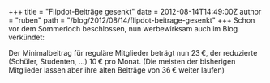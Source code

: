 +++
title = "Flipdot-Beiträge gesenkt"
date = 2012-08-14T14:49:00Z
author = "ruben"
path = "/blog/2012/08/14/flipdot-beitrage-gesenkt"
+++
Schon vor dem Sommerloch beschlossen, nun werbewirksam auch im Blog
verkündet:

Der Minimalbeitrag für reguläre Mitglieder beträgt nun 23 €, der
reduzierte (Schüler, Studenten, ...) 10 € pro Monat. (Die meisten der
bisherigen Mitglieder lassen aber ihre alten Beiträge von 36 € weiter
laufen)
